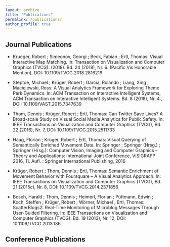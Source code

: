 ```yaml
---
layout: archive
title: "Publications"
permalink: /publications/
author_profile: true
---
```



Journal Publications
------

* <span style="font-size:14px;width:400px">Krueger, Robert ; Simeonov, Georgi ; Beck, Fabian ; Ertl, Thomas: Visual Interactive Map Matching. In: Transaction on Visualization and Computer Graphics (TVCG). (2018). Bd. 24 (2018), Nr. 6. (Pacific Vis Honorable Mention), DOI: 10.1109/TVCG.2018.2816219 </span>

* <span style="font-size:14px;width:500px">Steptoe, Michael ; Krüger, Robert ; Garcia, Rolando ; Liang, Xing ; Maciejewski, Ross: A Visual Analytics Framework for Exploring Theme Park Dynamics. In: ACM Transaction on Interactive Intelligent Systems, ACM Transaction on Interactive Intelligent Systems. Bd. 8 (2018), Nr. 4., DOI: 10.1109/VAST.2015.7347639</span>

* <span style="font-size:14px">Thom, Dennis ; Krüger, Robert ; Ertl, Thomas: Can Twitter Save Lives? A Broad-scale Study on Visual Social Media Analytics for Public Safety. In: IEEE Transactions on Visualization and Computer Graphics (TVCG), Bd. 22 (2016), Nr. 7, DOI: 10.1109/TVCG.2015.2511733</span>

* <span style="font-size:14px">Haag, Florian ; Krüger, Robert ; Ertl, Thomas: Visual Querying of Semantically Enriched Movement Data. In: Springer ; Springer (Hrsg.) ; Springer (Hrsg.): Computer Vision, Imaging and Computer Graphics – Theory and Applications: International Joint Conference, VISIGRAPP 2016, 11. Aufl. : Springer International Publishing, 2016</span>

* <span style="font-size:14px">Krüger, Robert ; Thom, Dennis ; Ertl, Thomas: Semantic Enrichment of Movement Behavior with Foursquare – A Visual Analytics Approach. In: IEEE Transactions on Visualization and Computer Graphics (TVCG), Bd. 21 (2015c), Nr. 8, DOI: 10.1109/TVCG.2014.2371856</span>

* <span style="font-size:14px">Bosch, Harald ; Thom, Dennis ; Heimerl, Florian ; Püttmann, Edwin ; Koch, Steffen ; Krüger, Robert ; Wörner, Michael ; Ertl, Thomas: ScatterBlogs2: Real-Time Monitoring of Microblog Messages Through User-Guided Filtering. In: IEEE Transactions on Visualization and Computer Graphics (TVCG). Bd. 19 (2013), Nr. 12, DOI: 10.1109/TVCG.2013.186</span>


Conference Publications
------
